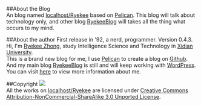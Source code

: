 ##About the Blog  
An blog named [localhost/Ryekee](http://blog.ryekee.com) based on [Pelican](http://blog.getpelican.com). This blog will talk about technology only, and other blog [RyekeeBlog](http://ryekee.com) will takes all the thing what occurs to my mind.

##About the author
First release in '92, a nerd, programmer. Version 0.4.3.   
Hi, I'm [Ryekee Zhong](http://aboutme.ryekee.com), study Intelligence Science and Technology in [Xidian University](http://www.xidian.edu.cn).    
This is a brand new blog for me, I use [Pelican](http://www.pelican.com) to create a blog on [Github](http://github.ryekee.com). And my main blog [RyekeeBlog](http://ryekee.com) is still and will keep working with [WordPress](http://wordpress.org).   
You can visit [here](http://ryekee.com/aboutme) to view more information about me.   

##Copyright
![](http://i.creativecommons.org/l/by-nc-sa/3.0/88x31.png)   
All the works on [localhost/Ryekee](http://blog.ryekee.com) are licensed under [Creative Commons Attribution-NonCommercial-ShareAlike 3.0 Unported License](http://creativecommons.org/licenses/by-nc-sa/3.0/deed.en_US).    